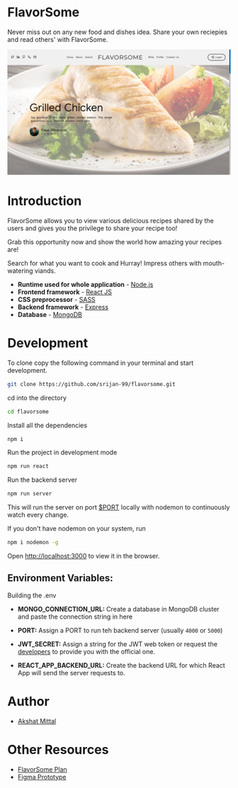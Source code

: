 # FlavorSome

Never miss out on any new food and dishes idea. Share your own reciepies and read others' with FlavorSome.

![Recipe](./images/recipe-1.png)

# Introduction

FlavorSome allows you to view various delicious recipes shared by the users and gives you the privilege to share your recipe too!

Grab this opportunity now and show the world how amazing your recipes are!

Search for what you want to cook and Hurray! Impress others with mouth-watering viands.

-   **Runtime used for whole application** - [Node.js](https://nodejs.org/)
-   **Frontend framework** - [React JS](https://reactjs.org/)
-   **CSS preprocessor** - [SASS](https://sass-lang.com/)
-   **Backend framework** - [Express](https://expressjs.com/)
-   **Database** - [MongoDB](https://www.mongodb.com/)

# Development

To clone copy the following command in your terminal and start development.

```sh
git clone https://github.com/srijan-99/flavorsome.git
```

cd into the directory

```sh
cd flavorsome
```

Install all the dependencies
```sh
npm i
```

Run the project in development mode

```sh
npm run react
```

Run the backend server

```sh
npm run server
```
This will run the server on port [$PORT](http://localhost:5000) locally with nodemon to continuously watch every change.

If you don't have nodemon on your system, run
```sh
npm i nodemon -g
```

Open [http://localhost:3000](http://localhost:3000) to view it in the browser.

## Environment Variables:
Building the .env
- **MONGO_CONNECTION_URL:** Create a database in MongoDB cluster and paste the connection string in here

- **PORT:** Assign a PORT to run teh backend server (usually `4000` or `5000`)
- **JWT_SECRET:** Assign a string for the JWT web token or request the [developers](#author) to provide you with the official one.
- **REACT_APP_BACKEND_URL:** Create the backend URL for which React App will send the server requests to.

# Author

- [Akshat Mittal](https://akshatmittal61.vercel.app)

# Other Resources

- [FlavorSome Plan](https://docs.google.com/document/d/1Y7bzRBCu1durVcao_jtrZwMTV3Ja2rc97ONm1hG7OH8/)
- [Figma Prototype](https://www.figma.com/file/nUxAyzwv9jfa1J1Wzb75B3/FlavorSome)
